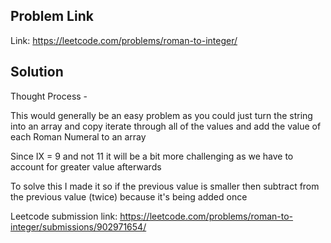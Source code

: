 ## Problem Link

Link: https://leetcode.com/problems/roman-to-integer/ 

## Solution

Thought Process - 

This would generally be an easy problem as you could just turn the string
into an array and copy iterate through all of the values and add the value
of each Roman Numeral to an array

Since IX = 9 and not 11 it will be a bit more challenging as we have to account for greater value afterwards

To solve this I made it so if the previous value is smaller then subtract
from the previous value (twice) because it's being added once

Leetcode submission link: https://leetcode.com/problems/roman-to-integer/submissions/902971654/